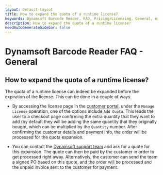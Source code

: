 ```yaml
---
layout: default-layout
title: How to expand the quota of a runtime license?
keywords: Dynamsoft Barcode Reader, FAQ, Pricing/Licensing, General, expand quota
description: How to expand the quota of a runtime license?
needAutoGenerateSidebar: false
---
```


# Dynamsoft Barcode Reader FAQ - General

## How to expand the quota of a runtime license?

The quota of a runtime license can indeed be expanded before the expiration of the license. This can be done in a couple of ways.

- By accessing the license page in the [customer portal](https://www.dynamsoft.com/customer/license/fullLicense), under the `Manage License` operation, one of the options include `Add Quota`. This leads the user to a checkout page confirming the extra quantity that they want to add (by default they will be adding the same quantity that they originally bought, which can be multiplied by the `Quantity` number. After confirming the customer details and payment info, the order will be processed for the quota expansion.

- You can contact the [Dynamsoft support team](https://www.dynamsoft.com/company/contact/) and ask for a quote for this expansion. The quote can then be paid by the customer in order to get processed right away. Alternatively, the customer can send the team a signed PO based on this quote, and the order will be processed and the unpaid invoice sent to the customer for payment.
